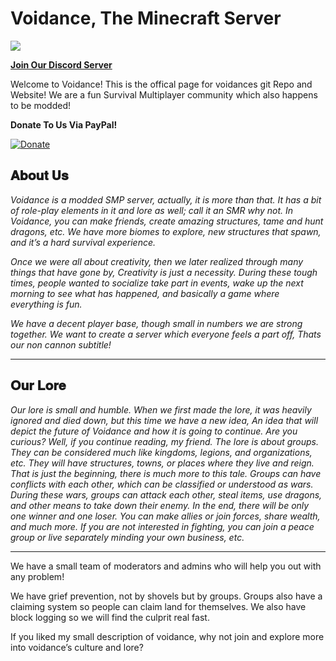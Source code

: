 # Voidance, The Minecraft Server

![](https://media.discordapp.net/attachments/820011435123933224/839387913132572672/github.png)

[**Join Our Discord Server**](https://discord.gg/jnAYAPQshA/)

Welcome to Voidance! This is the offical page for voidances git Repo and Website!
We are a fun Survival Multiplayer community which also happens to be modded!

**Donate To Us Via PayPal!**

[![Donate](https://img.shields.io/badge/Donate-PayPal-green.svg)](https://www.paypal.com/paypalme/typicalzedf)


**𝐀𝐛𝐨𝐮𝐭 𝐔𝐬**
------------------------------------------------------------------------------------------------------

_Voidance is a modded SMP server, actually, it is more than that. It has a bit of role-play elements in it and lore as well; call it an SMR why not. In Voidance, you can make friends, create amazing structures, tame and hunt dragons, etc. We have more biomes to explore, new structures that spawn, and it’s a hard survival experience._

_Once we were all about creativity, then we later realized through many things that have gone by, Creativity is just a necessity. During these tough times, people wanted to socialize take part in events, wake up the next morning to see what has happened, and basically a game where everything is fun._

_We have a decent player base, though small in numbers we are strong together. We want to create a server which everyone feels a part off, Thats our non cannon subtitle!_

------------------------------------------------------------------------------------------------------
**𝐎𝐮𝐫 𝐋𝐨𝐫𝐞**
------------------------------------------------------------------------------------------------------

_Our lore is small and humble. When we first made the lore, it was heavily ignored and died down, but this time we have a new idea, An idea that will depict the future of Voidance and how it is going to continue. Are you curious? Well, if you continue reading, my friend. The lore is about groups. They can be considered much like kingdoms, legions, and organizations, etc. They will have structures, towns, or places where they live and reign. That is just the beginning, there is much more to this tale. Groups can have conflicts with each other, which can be classified or understood as wars. During these wars, groups can attack each other, steal items, use dragons, and other means to take down their enemy. In the end, there will be only one winner and one loser. You can make allies or join forces, share wealth, and much more. If you are not interested in fighting, you can join a peace group or live separately minding your own business, etc._

------------------------------------------------------------------------------------------------------


We have a small team of moderators and admins who will help you out with any problem!

We have grief prevention, not by shovels but by groups. Groups also have a claiming system so people can claim land for themselves. We also have block logging so we will find the culprit real fast.

If you liked my small description of voidance, why not join and explore more into voidance’s culture and  lore?
